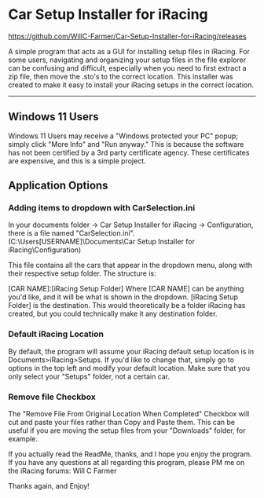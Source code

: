 # Car Setup Installer for iRacing
https://github.com/WillC-Farmer/Car-Setup-Installer-for-iRacing/releases

A simple program that acts as a GUI for installing setup files in iRacing. 
For some users, navigating and organizing your setup files in the file explorer can be confusing and difficult, especially when you need to first extract a zip file, then move the .sto's to the correct location. 
This installer was created to make it easy to install your iRacing setups in the correct location. 

------------------
## Windows 11 Users

Windows 11 Users may receive a "Windows protected your PC" popup; simply click "More Info" and "Run anyway."
This is because the software has not been certified by a 3rd party certificate agency. These certificates are expensive, and this is a simple project.
## Application Options
### Adding items to dropdown with CarSelection.ini
In your documents folder -> Car Setup Installer for iRacing -> Configuration, there is a file named "CarSelection.ini". (C:\Users\[USERNAME]\Documents\Car Setup Installer for iRacing\Configuration) 

This file contains all the cars that appear in the dropdown menu, along with their respective setup folder. The structure is:

[CAR NAME]:[iRacing Setup Folder]
Where [CAR NAME] can be anything you'd like, and it will be what is shown in the dropdown. [iRacing Setup Folder] is the destination. This would theoretically be a folder iRacing has created, but you could technically make it any destination folder. 
### Default iRacing Location
By default, the program will assume your iRacing default setup location is in Documents>iRacing>Setups.
If you'd like to change that, simply go to options in the top left and modify your default location. Make sure that you only select your "Setups" folder, not a certain car. 

### Remove file Checkbox
The "Remove File From Original Location When Completed" Checkbox will cut and paste your files rather than Copy and Paste them. This can be useful if you are moving the setup files from your "Downloads" folder, for example. 

If you actually read the ReadMe, thanks, and I hope you enjoy the program.
If you have any questions at all regarding this program, please PM me on the iRacing forums: 
Will C Farmer  

Thanks again, and Enjoy!
